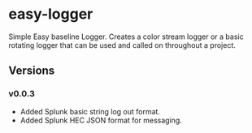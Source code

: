 # easy-logger

Simple Easy baseline Logger. Creates a color stream logger or a basic rotating logger that can be used and called on throughout a project.

## Versions

### v0.0.3

* Added Splunk basic string log out format.
* Added Splunk HEC JSON format for messaging.
